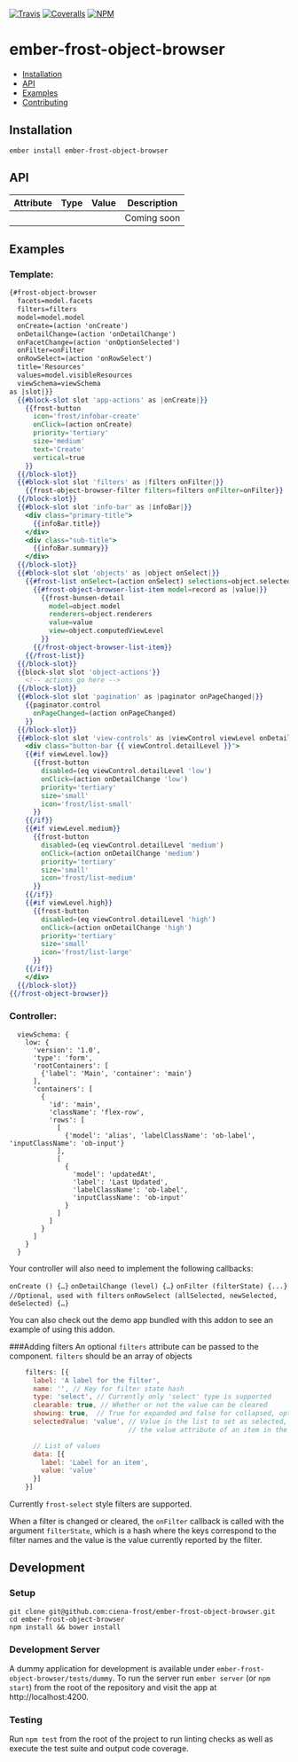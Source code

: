 [ci-img]: https://img.shields.io/travis/ciena-frost/ember-frost-object-browser.svg "CI Build Status"
[ci-url]: https://travis-ci.org/ciena-frost/ember-frost-object-browser

[cov-img]: https://img.shields.io/coveralls/ciena-frost/ember-frost-object-browser.svg "Code Coverage"
[cov-url]: https://coveralls.io/github/ciena-frost/ember-frost-object-browser

[npm-img]: https://img.shields.io/npm/v/ember-frost-object-browser.svg "Version"
[npm-url]: https://www.npmjs.com/package/ember-frost-object-browser

[![Travis][ci-img]][ci-url] [![Coveralls][cov-img]][cov-url] [![NPM][npm-img]][npm-url]

# ember-frost-object-browser

 * [Installation](#installation)
 * [API](#api)
 * [Examples](#examples)
 * [Contributing](#contributing)

## Installation
```
ember install ember-frost-object-browser
```

## API

| Attribute | Type | Value | Description |
| --------- | ---- | ----- | ----------- |
| ` ` | ` ` | ` ` | Coming soon |

## Examples
### Template:
```handlebars
{#frost-object-browser
  facets=model.facets
  filters=filters
  model=model.model
  onCreate=(action 'onCreate')
  onDetailChange=(action 'onDetailChange')
  onFacetChange=(action 'onOptionSelected')
  onFilter=onFilter
  onRowSelect=(action 'onRowSelect')
  title='Resources'
  values=model.visibleResources
  viewSchema=viewSchema
as |slot|}}
  {{#block-slot slot 'app-actions' as |onCreate|}}
    {{frost-button
      icon='frost/infobar-create'
      onClick=(action onCreate)
      priority='tertiary'
      size='medium'
      text='Create'
      vertical=true
    }}
  {{/block-slot}}
  {{#block-slot slot 'filters' as |filters onFilter|}}
    {{frost-object-browser-filter filters=filters onFilter=onFilter}}
  {{/block-slot}}
  {{#block-slot slot 'info-bar' as |infoBar|}}
    <div class="primary-title">
      {{infoBar.title}}
    </div>
    <div class="sub-title">
      {{infoBar.summary}}
    </div>
  {{/block-slot}}
  {{#block-slot slot 'objects' as |object onSelect|}}
    {{#frost-list onSelect=(action onSelect) selections=object.selectedItems records=object.computedValues as |record|}}
      {{#frost-object-browser-list-item model=record as |value|}}
        {{frost-bunsen-detail
          model=object.model
          renderers=object.renderers
          value=value
          view=object.computedViewLevel
        }}
      {{/frost-object-browser-list-item}}
    {{/frost-list}}
  {{/block-slot}}
  {{block-slot slot 'object-actions'}}
    <!-- actions go here -->
  {{/block-slot}}
  {{#block-slot slot 'pagination' as |paginator onPageChanged|}}
    {{paginator.control
      onPageChanged=(action onPageChanged)
    }}
  {{/block-slot}}
  {{#block-slot slot 'view-controls' as |viewControl viewLevel onDetailChange|}}
    <div class="button-bar {{ viewControl.detailLevel }}">
    {{#if viewLevel.low}}
      {{frost-button
        disabled=(eq viewControl.detailLevel 'low')
        onClick=(action onDetailChange 'low')
        priority='tertiary'
        size='small'
        icon='frost/list-small'
      }}
    {{/if}}
    {{#if viewLevel.medium}}
      {{frost-button
        disabled=(eq viewControl.detailLevel 'medium')
        onClick=(action onDetailChange 'medium')
        priority='tertiary'
        size='small'
        icon='frost/list-medium'
      }}
    {{/if}}
    {{#if viewLevel.high}}
      {{frost-button
        disabled=(eq viewControl.detailLevel 'high')
        onClick=(action onDetailChange 'high')
        priority='tertiary'
        size='small'
        icon='frost/list-large'
      }}
    {{/if}}
    </div>
  {{/block-slot}}
{{/frost-object-browser}}
```

### Controller:
```
  viewSchema: {
    low: {
      'version': '1.0',
      'type': 'form',
      'rootContainers': [
        {'label': 'Main', 'container': 'main'}
      ],
      'containers': [
        {
          'id': 'main',
          'className': 'flex-row',
          'rows': [
            [
              {'model': 'alias', 'labelClassName': 'ob-label', 'inputClassName': 'ob-input'}
            ],
            [
              {
                'model': 'updatedAt',
                'label': 'Last Updated',
                'labelClassName': 'ob-label',
                'inputClassName': 'ob-input'
              }
            ]
          ]
        }
      ]
    }
  }
```

Your controller will also need to implement the following callbacks:

`onCreate () {…}`
`onDetailChange (level) {…}`
`onFilter (filterState) {...} //Optional, used with filters`
`onRowSelect (allSelected, newSelected, deSelected) {…}`

You can also check out the demo app bundled with this addon to see an example of using this addon.

###Adding filters
An optional `filters` attribute can be passed to the component. `filters` should be an array of objects

```javascript
    filters: [{
      label: 'A label for the filter',
      name: '', // Key for filter state hash
      type: 'select', // Currently only 'select' type is supported
      clearable: true, // Whether or not the value can be cleared
      showing: true,  // True for expanded and false for collapsed, optional
      selectedValue: 'value', // Value in the list to set as selected, should match
                              // the value attribute of an item in the 'data' list

      // List of values
      data: [{
        label: 'Label for an item',
        value: 'value'
      }]
    }]

```

Currently `frost-select` style filters are supported.

When a filter is changed or cleared, the `onFilter` callback is called with the argument
`filterState`, which is a hash where the keys correspond to the filter names and the value is
the value currently reported by the filter.

## Development
### Setup
```
git clone git@github.com:ciena-frost/ember-frost-object-browser.git
cd ember-frost-object-browser
npm install && bower install
```

### Development Server
A dummy application for development is available under `ember-frost-object-browser/tests/dummy`.
To run the server run `ember server` (or `npm start`) from the root of the repository and
visit the app at http://localhost:4200.

### Testing
Run `npm test` from the root of the project to run linting checks as well as execute the test suite
and output code coverage.

